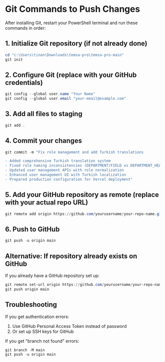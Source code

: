 # Git Commands to Push Changes

After installing Git, restart your PowerShell terminal and run these commands in order:

## 1. Initialize Git repository (if not already done)
```powershell
cd "c:\Users\tinan\Downloads\temsa-pro\temsa-pro-main"
git init
```

## 2. Configure Git (replace with your GitHub credentials)
```powershell
git config --global user.name "Your Name"
git config --global user.email "your-email@example.com"
```

## 3. Add all files to staging
```powershell
git add .
```

## 4. Commit your changes
```powershell
git commit -m "Fix role management and add Turkish translations

- Added comprehensive Turkish translation system
- Fixed role naming inconsistencies (DEPARTMENT/FIELD vs DEPARTMENT_HEAD/FIELD_WORKER)
- Updated user management APIs with role normalization
- Enhanced user management UI with Turkish localization
- Prepared production configuration for Vercel deployment"
```

## 5. Add your GitHub repository as remote (replace with your actual repo URL)
```powershell
git remote add origin https://github.com/yourusername/your-repo-name.git
```

## 6. Push to GitHub
```powershell
git push -u origin main
```

## Alternative: If repository already exists on GitHub
If you already have a GitHub repository set up:

```powershell
git remote set-url origin https://github.com/yourusername/your-repo-name.git
git push origin main
```

## Troubleshooting

If you get authentication errors:
1. Use GitHub Personal Access Token instead of password
2. Or set up SSH keys for GitHub

If you get "branch not found" errors:
```powershell
git branch -M main
git push -u origin main
```
